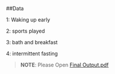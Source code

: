 ##Data

1: Waking up early

2: sports played

3: bath and breakfast

4: intermittent fasting


> **NOTE**: Please Open [Final Output.pdf](https://github.com/hgup/cs/blob/main/assignments/UCSC302_SE2_2022%20Narrative%20Viz/Final%20Output.pdf)
